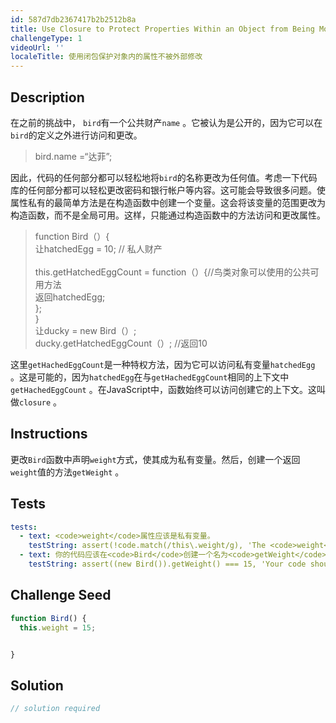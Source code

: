 ```yaml
---
id: 587d7db2367417b2b2512b8a
title: Use Closure to Protect Properties Within an Object from Being Modified Externally
challengeType: 1
videoUrl: ''
localeTitle: 使用闭包保护对象内的属性不被外部修改
---
```


## Description
<section id="description">在之前的挑战中， <code>bird</code>有一个公共财产<code>name</code> 。它被认为是公开的，因为它可以在<code>bird</code>的定义之外进行访问和更改。 <blockquote> bird.name =“达菲”; </blockquote>因此，代码的任何部分都可以轻松地将<code>bird</code>的名称更改为任何值。考虑一下代码库的任何部分都可以轻松更改密码和银行帐户等内容。这可能会导致很多问题。使属性私有的最简单方法是在构造函数中创建一个变量。这会将该变量的范围更改为构造函数，而不是全局可用。这样，只能通过构造函数中的方法访问和更改属性。 <blockquote> function Bird（）{ <br>让hatchedEgg = 10; // 私人财产<br><br> this.getHatchedEggCount = function（）{//鸟类对象可以使用的公共可用方法<br>返回hatchedEgg; <br> }; <br> } <br>让ducky = new Bird（）; <br> ducky.getHatchedEggCount（）; //返回10 </blockquote>这里<code>getHachedEggCount</code>是一种特权方法，因为它可以访问私有变量<code>hatchedEgg</code> 。这是可能的，因为<code>hatchedEgg</code>在与<code>getHachedEggCount</code>相同的上下文中<code>getHachedEggCount</code> 。在JavaScript中，函数始终可以访问创建它的上下文。这叫做<code>closure</code> 。 </section>

## Instructions
<section id="instructions">更改<code>Bird</code>函数中声明<code>weight</code>方式，使其成为私有变量。然后，创建一个返回<code>weight</code>值的方法<code>getWeight</code> 。 </section>

## Tests
<section id='tests'>

```yml
tests:
  - text: <code>weight</code>属性应该是私有变量。
    testString: assert(!code.match(/this\.weight/g), 'The <code>weight</code> property should be a private variable.');
  - text: 你的代码应该在<code>Bird</code>创建一个名为<code>getWeight</code>的方法来返回<code>weight</code> 。
    testString: assert((new Bird()).getWeight() === 15, 'Your code should create a method in <code>Bird</code> called <code>getWeight</code> that returns the <code>weight</code>.');

```

</section>

## Challenge Seed
<section id='challengeSeed'>

<div id='js-seed'>

```js
function Bird() {
  this.weight = 15;


}

```

</div>



</section>

## Solution
<section id='solution'>

```js
// solution required
```
</section>
